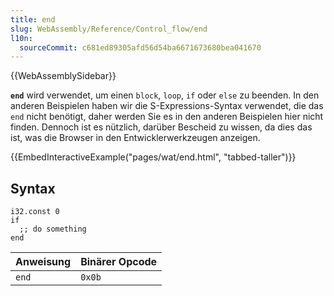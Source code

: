 ```yaml
---
title: end
slug: WebAssembly/Reference/Control_flow/end
l10n:
  sourceCommit: c681ed89305afd56d54ba6671673680bea041670
---
```


{{WebAssemblySidebar}}

**`end`** wird verwendet, um einen `block`, `loop`, `if` oder `else` zu beenden. In den anderen Beispielen haben wir die S-Expressions-Syntax verwendet, die das `end` nicht benötigt, daher werden Sie es in den anderen Beispielen hier nicht finden. Dennoch ist es nützlich, darüber Bescheid zu wissen, da dies das ist, was die Browser in den Entwicklerwerkzeugen anzeigen.

{{EmbedInteractiveExample("pages/wat/end.html", "tabbed-taller")}}

## Syntax

```wasm
i32.const 0
if
  ;; do something
end
```

| Anweisung    | Binärer Opcode |
| ------------ | -------------- |
| `end`        | `0x0b`         |

